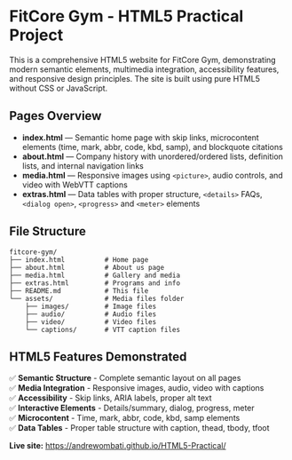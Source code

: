 # FitCore Gym - HTML5 Practical Project

This is a comprehensive HTML5 website for FitCore Gym, demonstrating modern semantic elements, multimedia integration, accessibility features, and responsive design principles. The site is built using pure HTML5 without CSS or JavaScript.

## Pages Overview

- **index.html** — Semantic home page with skip links, microcontent elements (time, mark, abbr, code, kbd, samp), and blockquote citations
- **about.html** — Company history with unordered/ordered lists, definition lists, and internal navigation links  
- **media.html** — Responsive images using `<picture>`, audio controls, and video with WebVTT captions
- **extras.html** — Data tables with proper structure, `<details>` FAQs, `<dialog open>`, `<progress>` and `<meter>` elements

## File Structure
```
fitcore-gym/
├── index.html          # Home page
├── about.html          # About us page  
├── media.html          # Gallery and media
├── extras.html         # Programs and info
├── README.md           # This file
└── assets/             # Media files folder
    ├── images/         # Image files
    ├── audio/          # Audio files
    ├── video/          # Video files
    └── captions/       # VTT caption files
```

## HTML5 Features Demonstrated

✅ **Semantic Structure** - Complete semantic layout on all pages  
✅ **Media Integration** - Responsive images, audio, video with captions  
✅ **Accessibility** - Skip links, ARIA labels, proper alt text  
✅ **Interactive Elements** - Details/summary, dialog, progress, meter  
✅ **Microcontent** - Time, mark, abbr, code, kbd, samp elements  
✅ **Data Tables** - Proper table structure with caption, thead, tbody, tfoot

**Live site:** https://andrewombati.github.io/HTML5-Practical/